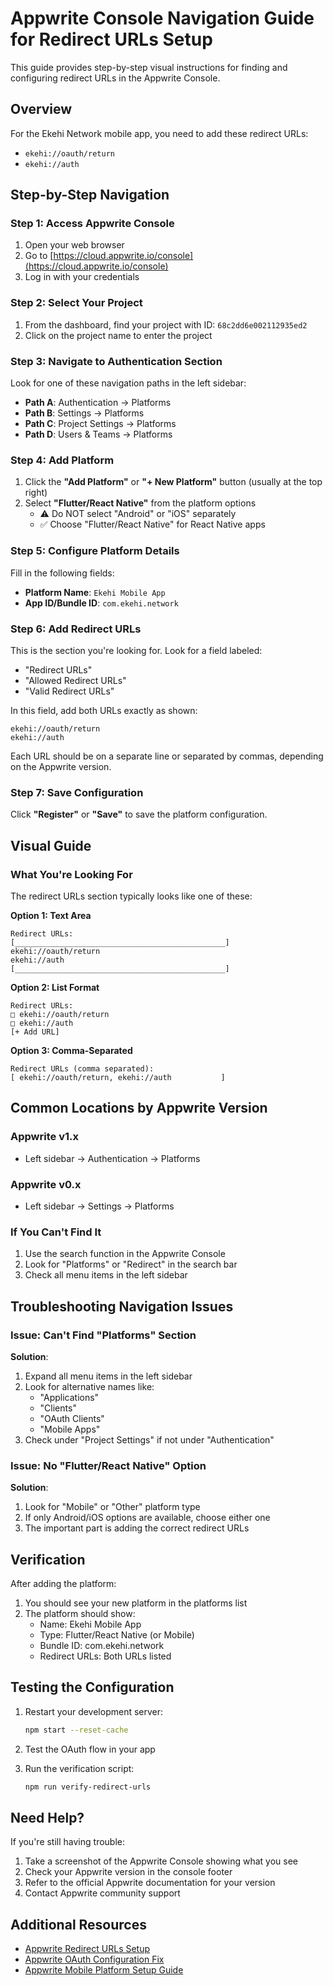 # Appwrite Console Navigation Guide for Redirect URLs Setup

This guide provides step-by-step visual instructions for finding and configuring redirect URLs in the Appwrite Console.

## Overview

For the Ekehi Network mobile app, you need to add these redirect URLs:
- `ekehi://oauth/return`
- `ekehi://auth`

## Step-by-Step Navigation

### Step 1: Access Appwrite Console
1. Open your web browser
2. Go to [https://cloud.appwrite.io/console](https://cloud.appwrite.io/console)
3. Log in with your credentials

### Step 2: Select Your Project
1. From the dashboard, find your project with ID: `68c2dd6e002112935ed2`
2. Click on the project name to enter the project

### Step 3: Navigate to Authentication Section
Look for one of these navigation paths in the left sidebar:
- **Path A**: Authentication → Platforms
- **Path B**: Settings → Platforms
- **Path C**: Project Settings → Platforms
- **Path D**: Users & Teams → Platforms

### Step 4: Add Platform
1. Click the **"Add Platform"** or **"+ New Platform"** button (usually at the top right)
2. Select **"Flutter/React Native"** from the platform options
   - ⚠️ Do NOT select "Android" or "iOS" separately
   - ✅ Choose "Flutter/React Native" for React Native apps

### Step 5: Configure Platform Details
Fill in the following fields:
- **Platform Name**: `Ekehi Mobile App`
- **App ID/Bundle ID**: `com.ekehi.network`

### Step 6: Add Redirect URLs
This is the section you're looking for. Look for a field labeled:
- "Redirect URLs"
- "Allowed Redirect URLs"
- "Valid Redirect URLs"

In this field, add both URLs exactly as shown:
```
ekehi://oauth/return
ekehi://auth
```

Each URL should be on a separate line or separated by commas, depending on the Appwrite version.

### Step 7: Save Configuration
Click **"Register"** or **"Save"** to save the platform configuration.

## Visual Guide

### What You're Looking For
The redirect URLs section typically looks like one of these:

**Option 1: Text Area**
```
Redirect URLs:
[_______________________________________________]
ekehi://oauth/return
ekehi://auth
[_______________________________________________]
```

**Option 2: List Format**
```
Redirect URLs:
□ ekehi://oauth/return
□ ekehi://auth
[+ Add URL]
```

**Option 3: Comma-Separated**
```
Redirect URLs (comma separated):
[ ekehi://oauth/return, ekehi://auth           ]
```

## Common Locations by Appwrite Version

### Appwrite v1.x
- Left sidebar → Authentication → Platforms

### Appwrite v0.x
- Left sidebar → Settings → Platforms

### If You Can't Find It
1. Use the search function in the Appwrite Console
2. Look for "Platforms" or "Redirect" in the search bar
3. Check all menu items in the left sidebar

## Troubleshooting Navigation Issues

### Issue: Can't Find "Platforms" Section
**Solution**:
1. Expand all menu items in the left sidebar
2. Look for alternative names like:
   - "Applications"
   - "Clients"
   - "OAuth Clients"
   - "Mobile Apps"
3. Check under "Project Settings" if not under "Authentication"

### Issue: No "Flutter/React Native" Option
**Solution**:
1. Look for "Mobile" or "Other" platform type
2. If only Android/iOS options are available, choose either one
3. The important part is adding the correct redirect URLs

## Verification

After adding the platform:

1. You should see your new platform in the platforms list
2. The platform should show:
   - Name: Ekehi Mobile App
   - Type: Flutter/React Native (or Mobile)
   - Bundle ID: com.ekehi.network
   - Redirect URLs: Both URLs listed

## Testing the Configuration

1. Restart your development server:
   ```bash
   npm start --reset-cache
   ```

2. Test the OAuth flow in your app

3. Run the verification script:
   ```bash
   npm run verify-redirect-urls
   ```

## Need Help?

If you're still having trouble:

1. Take a screenshot of the Appwrite Console showing what you see
2. Check your Appwrite version in the console footer
3. Refer to the official Appwrite documentation for your version
4. Contact Appwrite community support

## Additional Resources

- [Appwrite Redirect URLs Setup](./APPWRITE_REDIRECT_URLS_SETUP.md)
- [Appwrite OAuth Configuration Fix](./APPWRITE_OAUTH_FIX.md)
- [Appwrite Mobile Platform Setup Guide](./APPWRITE_MOBILE_PLATFORM_SETUP.md)